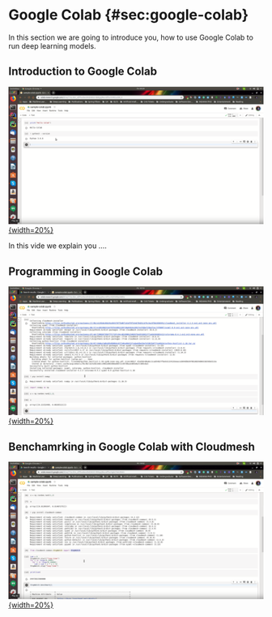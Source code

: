 # Google Colab {#sec:google-colab}

In this section we are going to introduce you, how to use Google Colab 
to run deep learning models.

## Introduction to Google Colab

[![Video](images/colab-1.png){width=20%}](https://drive.google.com/file/d/1vz2_VaXCAae-9luzcrIuP_ugMmKJIy7w/view?usp=sharing)

In this vide we explain you ....

## Programming in Google Colab

[![Video](images/colab-2.png){width=20%}](https://drive.google.com/file/d/18mGVxgydx1TDdb4AYD8qb1To8rkSLS-H/view?usp=sharing)


## Benchamrking in Google Colab with Cloudmesh

[![Video](images/colab-3.png){width=20%}](https://drive.google.com/file/d/1Ujs0XjzCTwZgmx-ADM5zx9cS5iplXfIu/view?usp=sharing)


